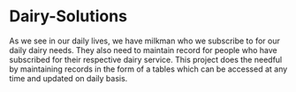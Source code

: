 # Dairy-Solutions
As we see in our daily lives, we have milkman who we subscribe to for our daily dairy needs. They also need to maintain record for people who have subscribed for their respective dairy service. This project does the needful by maintaining records in the form of a tables which can be accessed at any time and updated on daily basis.
